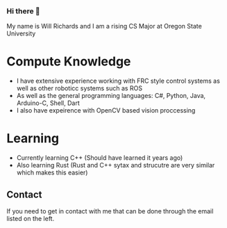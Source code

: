 ### Hi there 👋
My name is Will Richards and I am a rising CS Major at Oregon State University 

# Compute Knowledge
 - I have extensive experience working with FRC style control systems as well as other roboticc systems such as ROS
 - As well as the general programming languages: C#, Python, Java, Arduino-C, Shell, Dart
 - I also have expeirence with OpenCV based vision proccessing

# Learning
 - Currently learning C++ (Should have learned it years ago)
 - Also learning Rust (Rust and C++ sytax and strucutre are very similar which makes this easier)

## Contact
If you need to get in contact with me that can be done through the email listed on the left.
